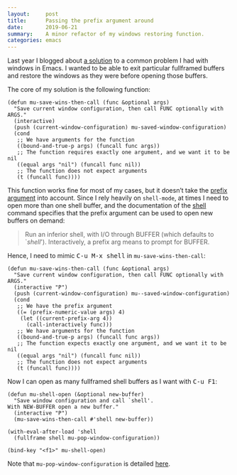 ```yaml
---
layout:     post
title:      Passing the prefix argument around
date:       2019-06-21
summary:    A minor refactor of my windows restoring function.
categories: emacs
---
```


Last year I blogged about [a
solution](https://manuel-uberti.github.io/emacs/2018/03/03/winner-undo/) to a
common problem I had with windows in Emacs. I wanted to be able to exit
particular fullframed buffers and restore the windows as they were before
opening those buffers.

The core of my solution is the following function:

``` emacs-lisp
(defun mu-save-wins-then-call (func &optional args)
  "Save current window configuration, then call FUNC optionally with ARGS."
  (interactive)
  (push (current-window-configuration) mu-saved-window-configuration)
  (cond
   ;; We have arguments for the function
   ((bound-and-true-p args) (funcall func args))
   ;; The function requires exactly one argument, and we want it to be nil
   ((equal args "nil") (funcall func nil))
   ;; The function does not expect arguments
   (t (funcall func))))
```

This function works fine for most of my cases, but it doesn’t take the [prefix
argument](https://www.gnu.org/software/emacs/manual/html_node/elisp/Prefix-Command-Arguments.html)
into account. Since I rely heavily on `shell-mode`, at times I need to open more
than one shell buffer, and the documentation of the
[shell](http://doc.endlessparentheses.com/Fun/shell.html) command specifies that
the prefix argument can be used to open new buffers on demand:

> Run an inferior shell, with I/O through BUFFER (which defaults to \`*shell*\').
> Interactively, a prefix arg means to prompt for BUFFER.

Hence, I need to mimic <kbd>C-u M-x shell</kbd> in `mu-save-wins-then-call`:

``` emacs-lisp
(defun mu-save-wins-then-call (func &optional args)
  "Save current window configuration, then call FUNC optionally with ARGS."
  (interactive "P")
  (push (current-window-configuration) mu--saved-window-configuration)
  (cond
   ;; We have the prefix argument
   ((= (prefix-numeric-value args) 4)
    (let ((current-prefix-arg 4))
      (call-interactively func)))
   ;; We have arguments for the function
   ((bound-and-true-p args) (funcall func args))
   ;; The function expects exactly one argument, and we want it to be nil
   ((equal args "nil") (funcall func nil))
   ;; The function does not expect arguments
   (t (funcall func))))
```

Now I can open as many fullframed shell buffers as I want with <kbd>C-u F1</kbd>:

``` emacs-lisp
(defun mu-shell-open (&optional new-buffer)
  "Save window configuration and call `shell'.
With NEW-BUFFER open a new buffer."
  (interactive "P")
  (mu-save-wins-then-call #'shell new-buffer))

(with-eval-after-load 'shell
  (fullframe shell mu-pop-window-configuration))

(bind-key "<f1>" mu-shell-open)
```

Note that `mu-pop-window-configuration` is detailed
[here](https://manuel-uberti.github.io/emacs/2018/02/24/restore-windows/).
